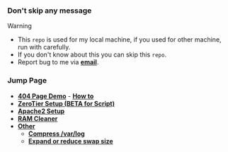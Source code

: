 ### Don't skip any message
> [!WARNING]
> - This `repo` is used for my local machine, if you used for other machine, run with carefully.
> - If you don't know about this you can skip this `repo`.
> - Report bug to me via **[email](mailto:g.psrb1000@gmail.com)**.

### Jump Page
- **[404 Page Demo](https://coolq4s.github.io/server-lnx/html/404/)** - **[How to](https://github.com/coolq4s/server-lnx/tree/main/html)**
- **[ZeroTier Setup (BETA for Script)](https://github.com/coolq4s/server-lnx/tree/main/zerotier)**
- **[Apache2 Setup](https://github.com/coolq4s/server-lnx/tree/main/apache2)**
- **[RAM Cleaner](https://github.com/coolq4s/server-lnx/tree/main/cleaner/RAM)**
- **[Other](https://github.com/coolq4s/server-lnx/tree/main/other/troubleshoot)**
  - **[Compress /var/log](https://github.com/coolq4s/server-lnx/tree/main/other/troubleshoot)**
  - **[Expand or reduce swap size](https://github.com/coolq4s/server-lnx/tree/main/other/troubleshoot)**
